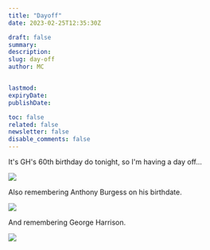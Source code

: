 ```yaml
---
title: "Dayoff"
date: 2023-02-25T12:35:30Z

draft: false
summary:
description:
slug: day-off
author: MC


lastmod:
expiryDate:
publishDate:

toc: false
related: false
newsletter: false
disable_comments: false
---
```


It's GH's 60th birthday do tonight, so I'm having a day off...

![](/images/deckchair.jpeg)

Also remembering Anthony Burgess on his birthdate.

![](/images/burgess.jpeg)

And remembering George Harrison.

![](/images/georgeharrison.jpeg)